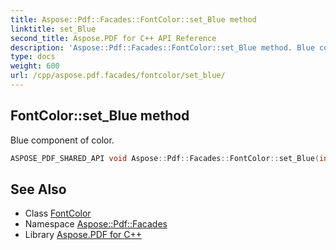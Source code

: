 ```yaml
---
title: Aspose::Pdf::Facades::FontColor::set_Blue method
linktitle: set_Blue
second_title: Aspose.PDF for C++ API Reference
description: 'Aspose::Pdf::Facades::FontColor::set_Blue method. Blue component of color in C++.'
type: docs
weight: 600
url: /cpp/aspose.pdf.facades/fontcolor/set_blue/
---
```

## FontColor::set_Blue method


Blue component of color.

```cpp
ASPOSE_PDF_SHARED_API void Aspose::Pdf::Facades::FontColor::set_Blue(int32_t value)
```

## See Also

* Class [FontColor](../)
* Namespace [Aspose::Pdf::Facades](../../)
* Library [Aspose.PDF for C++](../../../)

